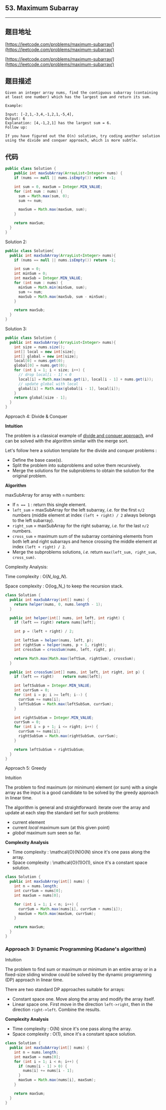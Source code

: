 ## 53. Maximum Subarray

----
## 题目地址

[https://leetcode.com/problems/maximum-subarray/](https://leetcode.com/problems/maximum-subarray/)

[https://leetcode.com/problems/maximum-subarray/](https://leetcode.com/problems/maximum-subarray/)

## 题目描述

```text
Given an integer array nums, find the contiguous subarray (containing at least one number) which has the largest sum and return its sum.

Example:

Input: [-2,1,-3,4,-1,2,1,-5,4],
Output: 6
Explanation: [4,-1,2,1] has the largest sum = 6.
Follow up:

If you have figured out the O(n) solution, try coding another solution using the divide and conquer approach, which is more subtle.
```

## 代码

```java
public class Solution {
    public int maxSubArray(ArrayList<Integer> nums) {
    if (nums == null || nums.isEmpty()) return -1;

    int sum = 0, maxSum = Integer.MIN_VALUE;
    for (int num : nums) {
      sum = Math.max(sum, 0);
      sum += num;

      maxSum = Math.max(maxSum, sum);
    }

    return maxSum;
  }
}
```

Solution 2:

```java
public class Solution{
  public int maxSubArray(ArrayList<Integer> nums){
    if (nums == null || nums.isEmpty()) return -1;

    int sum = 0;
    int minSum = 0;
    int maxSub = Integer.MIN_VALUE;
    for (int num : nums) {
      minSum = Math.min(minSum, sum);
      sum += num;
      maxSub = Math.max(maxSub, sum - minSum);
    }

    return maxSub;
  }
}
```

Solution 3:

```java
public class Solution {
  public int maxSubArray(ArrayList<Integer> nums){
    int size = nums.size();
    int[] local = new int[size];
    int[] global = new int[size];
    local[0] = nums.get(0);
    global[0] = nums.get(0);
    for (int i = 1; i < size; i++) {
      // drop local[i - 1] < 0
      local[i] = Math.max(nums.get(i), local[i - 1] + nums.get(i));
      // update global with local
      global[i] = Math.max(global[i - 1], local[i]);
    }
    return global[size - 1];
  }
}
```

Approach 4: Divide & Conquer

**Intuition**

The problem is a classical example of [divide and conquer approach](https://leetcode.com/explore/learn/card/recursion-ii/470/divide-and-conquer/), and can be solved with the algorithm similar with the merge sort.

Let's follow here a solution template for the divide and conquer problems :

* Define the base case\(s\).
* Split the problem into subproblems and solve them recursively.
* Merge the solutions for the subproblems to obtain the solution for the original problem.

**Algorithm**

maxSubArray for array with `n` numbers:

* If `n == 1` : return this single element.
* `left_sum` = maxSubArray for the left subarray, _i.e._ for the first `n/2` numbers \(middle element at index `(left + right) / 2` always belongs to the left subarray\).
* `right_sum` = maxSubArray for the right subarray, _i.e._ for the last `n/2` numbers.
* `cross_sum` = maximum sum of the subarray containing elements from both left and right subarrays and hence crossing the middle element at index `(left + right) / 2`.
* Merge the subproblems solutions, _i.e._ return `max(left_sum, right_sum, cross_sum)`.

Complexity Analysis:

Time complexity : O\(_N_log_N_\).

Space complexity : O\(log_N_\) to keep the recursion stack.

```java
class Solution {
  public int maxSubArray(int[] nums) {
    return helper(nums, 0, nums.length - 1);
  }

  public int helper(int[] nums, int left, int right) {
    if (left == right) return nums[left];

    int p = (left + right) / 2;

    int leftSum = helper(nums, left, p);
    int rightSum = helper(nums, p + 1, right);
    int crossSum = crossSum(nums, left, right, p);

    return Math.max(Math.max(leftSum, rightSum), crossSum);
  }

  public int crossSum(int[] nums, int left, int right, int p) {
    if (left == right)    return nums[left];

    int leftSubSum = Integer.MIN_VALUE;
    int currSum = 0;
    for (int i = p; i >= left; i--) {
      currSum += nums[i];
      leftSubSum = Math.max(leftSubSum, currSum);
    }

    int rightSubSum = Integer.MIN_VALUE;
    currSum = 0;
    for (int i = p + 1; i <= right; i++) {
      currSum += nums[i];
      rightSubSum = Math.max(rightSubSum, currSum);
    }

    return leftSubSum + rightSubSum;
  }
}
```

Approach 5: Greedy

Intuition

The problem to find maximum \(or minimum\) element \(or sum\) with a single array as the input is a good candidate to be solved by the greedy approach in linear time.

The algorithm is general and straightforward: iterate over the array and update at each step the standard set for such problems:

* current element
* current _local_ maximum sum \(at this given point\)
* _global_ maximum sum seen so far.

**Complexity Analysis**

* Time complexity : \mathcal{O}\(N\)O\(_N_\) since it's one pass along the array.
* Space complexity : \mathcal{O}\(1\)O\(1\), since it's a constant space solution.

```java
class Solution {
  public int maxSubArray(int[] nums) {
    int n = nums.length;
    int currSum = nums[0];
    int maxSum = nums[0];

    for (int i = 1; i < n; i++) {
      currSum = Math.max(nums[i], currSum + nums[i]);
      maxSum = Math.max(maxSum, currSum);
    }

    return maxSum;
  }
}
```

### Approach 3: Dynamic Programming \(Kadane's algorithm\)

Intuition

The problem to find sum or maximum or minimum in an entire array or in a fixed-size sliding window could be solved by the dynamic programming \(DP\) approach in linear time.

There are two standard DP approaches suitable for arrays:

* Constant space one. Move along the array and modify the array itself.
* Linear space one. First move in the direction `left->right`, then in the direction `right->left`. Combine the results.

**Complexity Analysis**

* Time complexity : O\(_N_\) since it's one pass along the array.
* Space complexity : O\(1\), since it's a constant space solution.

```java
class Solution {
  public int maxSubArray(int[] nums) {
    int n = nums.length;
    int maxSum = nums[0];
    for (int i = 1; i < n; i++) {
      if (nums[i - 1] > 0) {
        nums[i] += nums[i - 1];
      }
      maxSum = Math.max(nums[i], maxSum);
    }

    return maxSum;
  }
}
```

